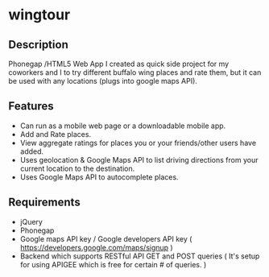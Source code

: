 # wingtour

## Description
Phonegap /HTML5 Web App I created as quick side project for my coworkers and I to try different buffalo wing places and rate them, but it can be used with any locations (plugs into google maps API).

## Features
- Can run as a mobile web page or a downloadable mobile app.
- Add and Rate places.
- View aggregate ratings for places you or your friends/other users have added.
- Uses geolocation & Google Maps API to list driving directions from your current location to the destination.
- Uses Google Maps API to autocomplete places.

## Requirements
- jQuery
- Phonegap
- Google maps API key / Google developers API key ( https://developers.google.com/maps/signup )
- Backend which supports RESTful API GET and POST queries ( It's setup for using APIGEE which is free for certain # of queries. )
